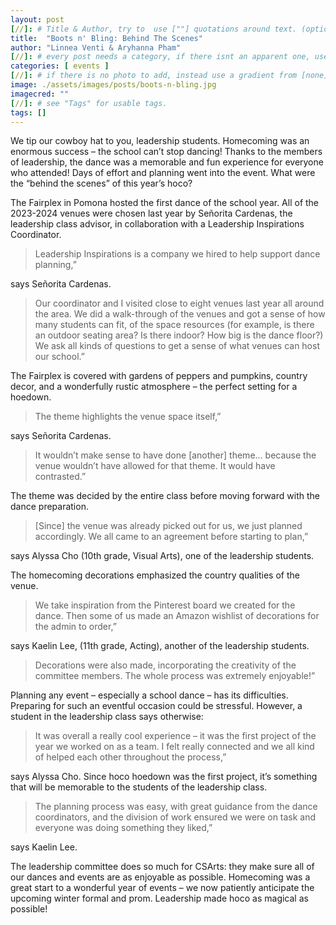 ```yaml
---
layout: post
[//]: # Title & Author, try to  use [""] quotations around text. (optional, just formality).
title:  "Boots n' Bling: Behind The Scenes"
author: "Linnea Venti & Aryhanna Pham"
[//]: # every post needs a category, if there isnt an apparent one, use [misc].
categories: [ events ]
[//]: # if there is no photo to add, instead use a gradient from [none] folder by picking a number from 1-10. (all gradients are .jpg)
image: ./assets/images/posts/boots-n-bling.jpg
imagecred: ""
[//]: # see "Tags" for usable tags.
tags: []
---
```

We tip our cowboy hat to you, leadership students. Homecoming was an enormous success – the school can’t stop dancing! Thanks to the members of leadership, the dance was a memorable and fun experience for everyone who attended! Days of effort and planning went into the event. What were the “behind the scenes” of this year’s hoco? 

The Fairplex in Pomona hosted the first dance of the school year. All of the 2023-2024 venues were chosen last year by Señorita Cardenas, the leadership class advisor, in collaboration with a Leadership Inspirations Coordinator. 

> Leadership Inspirations is a company we hired to help support dance planning,” 

says Señorita Cardenas. 

> Our coordinator and I visited close to eight venues last year all around the area. We did a walk-through of the venues and got a sense of how many students can fit, of the space resources (for example, is there an outdoor seating area? Is there indoor? How big is the dance floor?) We ask all kinds of questions to get a sense of what venues can host our school.”

The Fairplex is covered with gardens of peppers and pumpkins, country decor, and a wonderfully rustic atmosphere – the perfect setting for a hoedown. 

> The theme highlights the venue space itself,” 

says Señorita Cardenas. 

> It wouldn’t make sense to have done [another] theme… because the venue wouldn’t have allowed for that theme. It would have contrasted.” 

The theme was decided by the entire class before moving forward with the dance preparation. 

> [Since] the venue was already picked out for us, we just planned accordingly. We all came to an agreement before starting to plan,” 

says Alyssa Cho (10th grade, Visual Arts), one of the leadership students.

The homecoming decorations emphasized the country qualities of the venue. 

> We take inspiration from the Pinterest board we created for the dance. Then some of us made an Amazon wishlist of decorations for the admin to order,” 

says Kaelin Lee, (11th grade, Acting), another of the leadership students. 

> Decorations were also made, incorporating the creativity of the committee members. The whole process was extremely enjoyable!”

Planning any event – especially a school dance – has its difficulties. Preparing for such an eventful occasion could be stressful. However, a student in the leadership class says otherwise: 

> It was overall a really cool experience – it was the first project of the year we worked on as a team. I felt really connected and we all kind of helped each other throughout the process,” 

says Alyssa Cho. Since hoco hoedown was the first project, it’s something that will be memorable to the students of the leadership class. 

> The planning process was easy, with great guidance from the dance coordinators, and the division of work ensured we were on task and everyone was doing something they liked,” 

says Kaelin Lee.

The leadership committee does so much for CSArts: they make sure all of our dances and events are as enjoyable as possible. Homecoming was a great start to a wonderful year of events – we now patiently anticipate the upcoming winter formal and prom. Leadership made hoco as magical as possible!